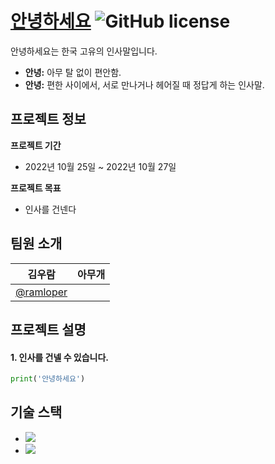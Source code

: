 # [안녕하세요](https://github.com/ramloper/hello.git) ![GitHub license](https://img.shields.io/badge/license-MIT-blue.svg)

안녕하세요는 한국 고유의 인사말입니다.

* **안녕:** 아무 탈 없이 편안함.
* **안녕:** 편한 사이에서, 서로 만나거나 헤어질 때 정답게 하는 인사말.

## 프로젝트 정보

**프로젝트 기간**
* 2022년 10월 25일 ~ 2022년 10월 27일

**프로젝트 목표**
* 인사를 건넨다

## 팀원 소개
| 김우람 | 아무개 |
| -----| ---- |
| [@ramloper](https://github.com/ramloper) |  |

## 프로젝트 설명

#### 1. 인사를 건넬 수 있습니다.
```python
print('안녕하세요')
```

## 기술 스택
- <img src="https://img.shields.io/badge/React-61DAFB?style=flat-square&logo=React&logoColor=black">
- <img src="https://img.shields.io/badge/Spring-6DB33F?style=flat-square&logo=Spring&logoColor=white">


<!--
1. 프로젝트 개요
2. 프로젝트 설치/실행 방법
3. 프로젝트 설명
4. 프로젝트 예시
5. 프로젝트에 기여하는 방법 (contributing)
6. 라이센스


1. 프로젝트 간단 요약
2. 프로젝트 정보/개요 (진행 기간 / 목표 / 팀원)
3. 프로젝트 설명 (구현한 기능 및 사진 등)
4. 사용한 기술 스택

https://github.com/alexandresanlim/Badges4-README.md-Profile (뱃지 기술스택)
-->
